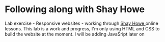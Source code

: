 # Following along with Shay Howe
Lab exercise - Responsive websites - working through <a href = https://learn.shayhowe.com/advanced-html-css/performance-organization/> Shay Howe </a> online lessons. 
This lab is a work and progress, I'm only using HTML and CSS to build the website at the moment. I will be adding JavaSript later on
